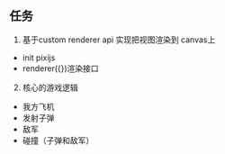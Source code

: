 
## 任务
1. 基于custom renderer api 实现把视图渲染到 canvas上
  - init pixijs
  - renderer({})渲染接口

2. 核心的游戏逻辑
  - 我方飞机
  - 发射子弹
  - 敌军
  - 碰撞（子弹和敌军）